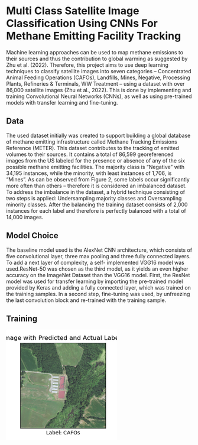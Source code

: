 # Multi Class Satellite Image Classification Using CNNs For Methane Emitting Facility Tracking

Machine learning approaches can be used to map methane emissions to their sources and thus the contribution to global warming as suggested by Zhu et al. (2022). Therefore, this project aims to use deep learning techniques to classify satellite images into seven categories – Concentrated Animal Feeding Operations (CAFOs), Landfills, Mines, Negative, Processing Plants, Refineries & Terminals, WW Treatment – using a dataset with over 86,000 satellite images (Zhu et al., 2022). This is done by implementing and training Convolutional Neural Networks (CNNs), as well as using pre-trained models with transfer learning and fine-tuning.

## Data 
The used dataset initially was created to support building a global database of methane emitting infrastructure called Methane Tracking Emissions Reference (METER). This dataset contributes to the tracking of emitted volumes to their sources. It contains a total of 86,599 georeferenced images from the US labeled for the presence or absence of any of the six possible methane emitting facilities. The majority class is “Negative” with 34,195 instances, while the minority, with least instances of 1,706, is “Mines”. As can be observed from Figure 2, some labels occur significantly more often than others – therefore it is considered an imbalanced dataset. To address the imbalance in the dataset, a hybrid technique consisting of two steps is applied: Undersampling majority classes and Oversampling minority classes. After the balancing the training dataset consists of 2,000 instances for each label and therefore is perfectly balanced with a total of 14,000 images.

## Model Choice
The baseline model used is the AlexNet CNN architecture, which consists of five convolutional layer, three max pooling and three fully connected layers. To add a next layer of complexity, a self- implemented VGG16 model was used.ResNet-50 was chosen as the third model, as it yields an even higher accuracy on the ImageNet Dataset than the VGG16 model. First, the ResNet model was used for transfer learning by importing the pre-trained model provided by Keras and adding a fully connected layer, which was trained on the training samples. In a second step, fine-tuning was used, by unfreezing the last convolution block and re-trained with the training sample. 

## Training
![](_images/5alexnet_image_CAFOs.png)
